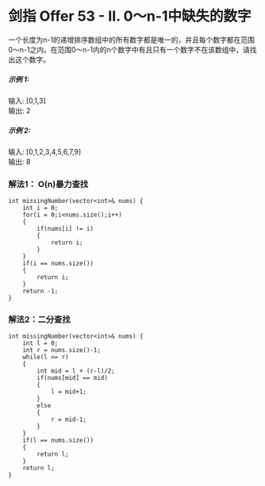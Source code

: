 # 剑指 Offer 53 - II. 0～n-1中缺失的数字
一个长度为n-1的递增排序数组中的所有数字都是唯一的，并且每个数字都在范围0～n-1之内。在范围0～n-1内的n个数字中有且只有一个数字不在该数组中，请找出这个数字。

##### 示例 1:  

输入: [0,1,3]  
输出: 2  
##### 示例 2:  
  
输入: [0,1,2,3,4,5,6,7,9]  
输出: 8   

### 解法1： O(n)暴力查找
```
int missingNumber(vector<int>& nums) {
    int i = 0;
    for(i = 0;i<nums.size();i++)
    {
        if(nums[i] != i)
        {
            return i;
        }
    }
    if(i == nums.size())
    {
        return i;
    }
    return -1;
}
```

### 解法2：二分查找
```
int missingNumber(vector<int>& nums) {
    int l = 0;
    int r = nums.size()-1;
    while(l <= r)
    {
        int mid = l + (r-l)/2;
        if(nums[mid] == mid)
        {
            l = mid+1;
        }
        else
        {
            r = mid-1;
        }
    }
    if(l == nums.size())
    {
        return l;
    }
    return l;
}
```
